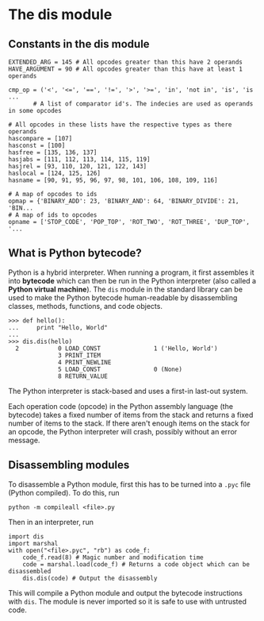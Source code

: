 # The dis module




## Constants in the dis module


```
EXTENDED_ARG = 145 # All opcodes greater than this have 2 operands
HAVE_ARGUMENT = 90 # All opcodes greater than this have at least 1 operands

cmp_op = ('<', '<=', '==', '!=', '>', '>=', 'in', 'not in', 'is', 'is ...
       # A list of comparator id's. The indecies are used as operands in some opcodes

# All opcodes in these lists have the respective types as there operands
hascompare = [107]
hasconst = [100]
hasfree = [135, 136, 137]
hasjabs = [111, 112, 113, 114, 115, 119]
hasjrel = [93, 110, 120, 121, 122, 143]
haslocal = [124, 125, 126]
hasname = [90, 91, 95, 96, 97, 98, 101, 106, 108, 109, 116]

# A map of opcodes to ids
opmap = {'BINARY_ADD': 23, 'BINARY_AND': 64, 'BINARY_DIVIDE': 21, 'BIN...
# A map of ids to opcodes
opname = ['STOP_CODE', 'POP_TOP', 'ROT_TWO', 'ROT_THREE', 'DUP_TOP', '...

```



## What is Python bytecode?


Python is a hybrid interpreter. When running a program, it first assembles it into **bytecode** which can then be run in the Python interpreter (also called a **Python virtual machine**). The `dis` module in the standard library can be used to make the Python bytecode human-readable by disassembling classes, methods, functions, and code objects.

```
>>> def hello():
...     print "Hello, World"
...
>>> dis.dis(hello)
  2           0 LOAD_CONST               1 ('Hello, World')
              3 PRINT_ITEM
              4 PRINT_NEWLINE
              5 LOAD_CONST               0 (None)
              8 RETURN_VALUE

```

The Python interpreter is stack-based and uses a first-in last-out system.

Each operation code (opcode) in the Python assembly language (the bytecode) takes a fixed number of items from the stack and returns a fixed number of items to the stack. If there aren't enough items on the stack for an opcode, the Python interpreter will crash, possibly without an error message.



## Disassembling modules


To disassemble a Python module, first this has to be turned into a `.pyc` file (Python compiled). To do this, run

```
python -m compileall <file>.py

```

Then in an interpreter, run

```
import dis
import marshal
with open("<file>.pyc", "rb") as code_f:
    code_f.read(8) # Magic number and modification time
    code = marshal.load(code_f) # Returns a code object which can be disassembled
    dis.dis(code) # Output the disassembly

```

This will compile a Python module and output the bytecode instructions with `dis`. The module is never imported so it is safe to use with untrusted code.

